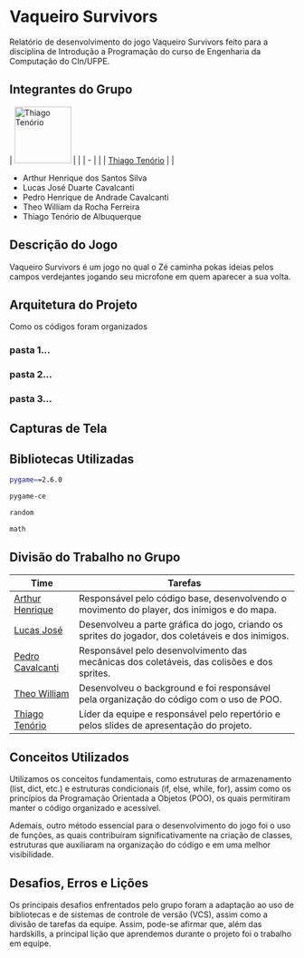 # Vaqueiro Survivors

Relatório de desenvolvimento do jogo Vaqueiro Survivors feito para a disciplina de Introdução a Programação do curso de Engenharia da Computação do CIn/UFPE.

## Integrantes do Grupo

| <img src="https://avatars.githubusercontent.com/u/175941727?s=400&u=797914bc8ce1e51ea972c3a31987de785b71a951&v=4" alt="Thiago Tenório" width="100" height="100"> |  |
|  -                                                                                                                                                               |  |
| [Thiago Tenório](mailto:tta2@cin.ufpe.br)                                                                                                                        |  |

- Arthur Henrique dos Santos Silva
- Lucas José Duarte Cavalcanti
- Pedro Henrique de Andrade Cavalcanti
- Theo William da Rocha Ferreira
- Thiago Tenório de Albuquerque

## Descrição do Jogo

Vaqueiro Survivors é um jogo no qual o Zé caminha pokas ideias pelos campos verdejantes jogando seu microfone em quem aparecer a sua volta.

## Arquitetura do Projeto

 Como os códigos foram organizados

### pasta 1...
### pasta 2...
### pasta 3...


## Capturas de Tela


## Bibliotecas Utilizadas

```bash
pygame==2.6.0
```
```bash
pygame-ce
```
```bash
random
```
```bash
math
```

## Divisão do Trabalho no Grupo

| Time                                                  | Tarefas                                                                                                |
| ----------------------------------------------------- | --------------------------------------------------------------------------------------                 |
| [Arthur Henrique](https://github.com/Alpalone/)       | Responsável pelo código base, desenvolvendo o movimento do player, dos inimigos e do mapa.             |
| [Lucas José](https://github.com/lucascavalcanti/)     | Desenvolveu a parte gráfica do jogo, criando os sprites do jogador, dos coletáveis e dos inimigos.     |
| [Pedro Cavalcanti](https://github.com/Cavuca5529/)    | Responsável pelo desenvolvimento das mecânicas dos coletáveis, das colisões e dos sprites.             |
| [Theo William](https://github.com//)                  | Desenvolveu o background e foi responsável pela organização do código com o uso de POO.                |
| [Thiago Tenório](https://github.com/Tenorio05/)       | Líder da equipe e responsável pelo repertório e pelos slides de apresentação do projeto.               |

## Conceitos Utilizados

Utilizamos os conceitos fundamentais, como estruturas de armazenamento (list, dict, etc.) e estruturas condicionais (if, else, while, for), assim como os princípios da Programação Orientada a Objetos (POO), os quais permitiram manter o código organizado e acessível.

Ademais, outro método essencial para o desenvolvimento do jogo foi o uso de funções, as quais contribuíram significativamente na criação de classes, estruturas que auxiliaram na organização do código e em uma melhor visibilidade.

## Desafios, Erros e Lições

Os principais desafios enfrentados pelo grupo foram a adaptação ao uso de bibliotecas e de sistemas de controle de versão (VCS), assim como a divisão de tarefas da equipe. Assim, pode-se afirmar que, além das hardskills, a principal lição que aprendemos durante o projeto foi o trabalho em equipe.
